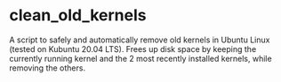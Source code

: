 # clean_old_kernels
A script to safely and automatically remove old kernels in Ubuntu Linux (tested on Kubuntu 20.04 LTS). Frees up disk space by keeping the currently running kernel and the 2 most recently installed kernels, while removing the others.
